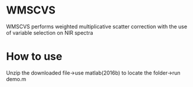 # WMSCVS
WMSCVS performs weighted multiplicative scatter correction with the use of variable selection on NIR spectra
# How to use
Unzip the downloaded file->use matlab(2016b) to locate the folder->run demo.m
